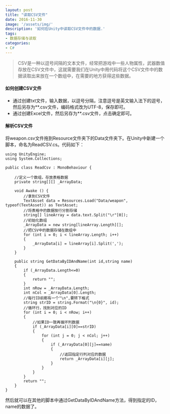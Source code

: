 ```yaml
---
layout: post
title: "读取CSV文件"
date: 2016-11-30
image: '/assets/img/'
description: '如何在Unity中读取CSV文件中的数据.'
tags:
- 数据存储与读取
categories:
- C#
---
```


> CSV是一种以逗号间隔的文本文件，经常把游戏中一些人物属性，武器数值存放在CSV文件中，这就需要我们在Unity中用代码将这个CSV文件中的数据读取出来放在一个数组中，在需要的地方获得这些数据。

#### 如何创建CSV文件
* 通过创建txt文件，输入数据，以逗号分隔，注意逗号是英文输入法下的逗号，然后另存为**.csv文件，编码格式改为UTF-8，保存即可。
* 通过创建Excel文件，然后另存为**.csv文件，点击确定即可。

#### 解析CSV文件
将weapon.csv文件拖到Resource文件夹下的Data文件夹下。在Unity中新建一个脚本，命名为ReadCSV.cs。代码如下：

	using UnityEngine;
	using System.Collections;

	public class ReadCsv : MonoBehaviour {

	    //定义一个数组，存放表格数据
	    private string[][] _ArrayData;
		
		void Awake () {
	        //拿到CSV文件
	        TextAsset data = Resources.Load("Data/weapon", typeof(TextAsset)) as TextAsset;
	        //将表格中的数据按行分割存储
	        string[] lineArray = data.text.Split("\r"[0]);
	        //初始化数组
	        _ArrayData = new string[lineArray.Length][];
	        //把CSV中的数据存储在数组中
	        for (int i = 0; i < lineArray.Length; i++)
	        {
	            _ArrayData[i] = lineArray[i].Split(',');
	        }
	    }
		
		public string GetDataByIDAndName(int id,string name)
	    {
	        if (_ArrayData.Length<=0)
	        {
	            return "";
	        }
	        int nRow = _ArrayData.Length;
	        int nCol = _ArrayData[0].Length;
	        //每行ID前都有一个"\n",要转下格式
	        string strID = string.Format("\n{0}", id);
	        //循环行，找到对应的ID
	        for (int i = 0; i < nRow; i++)
	        {
	            //如果ID一致再循环列数据
	            if (_ArrayData[i][0]==strID)
	            {
	                for (int j = 0; j < nCol; j++)
	                {
	                    if (_ArrayData[0][j]==name)
	                    {
	                        //返回指定行列对应的数据
	                        return _ArrayData[i][j];
	                    }
	                }
	            }
	        }
	        return "";
	    }
	}

然后就可以在其他的脚本中通过GetDataByIDAndName方法，得到指定的ID，name的数据了。


